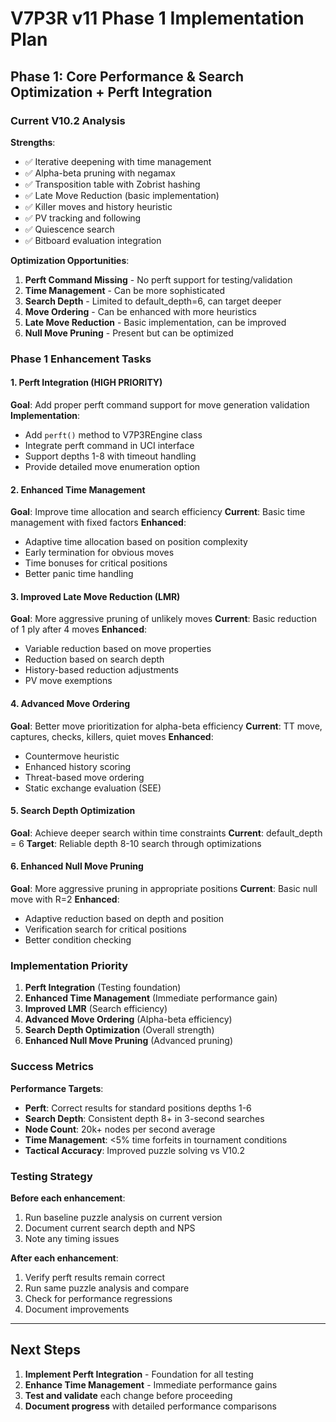 # V7P3R v11 Phase 1 Implementation Plan

## Phase 1: Core Performance & Search Optimization + Perft Integration

### Current V10.2 Analysis
**Strengths**:
- ✅ Iterative deepening with time management
- ✅ Alpha-beta pruning with negamax
- ✅ Transposition table with Zobrist hashing
- ✅ Late Move Reduction (basic implementation)
- ✅ Killer moves and history heuristic
- ✅ PV tracking and following
- ✅ Quiescence search
- ✅ Bitboard evaluation integration

**Optimization Opportunities**:
1. **Perft Command Missing** - No perft support for testing/validation
2. **Time Management** - Can be more sophisticated
3. **Search Depth** - Limited to default_depth=6, can target deeper
4. **Move Ordering** - Can be enhanced with more heuristics
5. **Late Move Reduction** - Basic implementation, can be improved
6. **Null Move Pruning** - Present but can be optimized

### Phase 1 Enhancement Tasks

#### 1. Perft Integration (HIGH PRIORITY)
**Goal**: Add proper perft command support for move generation validation
**Implementation**:
- Add `perft()` method to V7P3REngine class
- Integrate perft command in UCI interface
- Support depths 1-8 with timeout handling
- Provide detailed move enumeration option

#### 2. Enhanced Time Management
**Goal**: Improve time allocation and search efficiency
**Current**: Basic time management with fixed factors
**Enhanced**: 
- Adaptive time allocation based on position complexity
- Early termination for obvious moves
- Time bonuses for critical positions
- Better panic time handling

#### 3. Improved Late Move Reduction (LMR)
**Goal**: More aggressive pruning of unlikely moves
**Current**: Basic reduction of 1 ply after 4 moves
**Enhanced**:
- Variable reduction based on move properties
- Reduction based on search depth
- History-based reduction adjustments
- PV move exemptions

#### 4. Advanced Move Ordering
**Goal**: Better move prioritization for alpha-beta efficiency
**Current**: TT move, captures, checks, killers, quiet moves
**Enhanced**:
- Countermove heuristic
- Enhanced history scoring
- Threat-based move ordering
- Static exchange evaluation (SEE)

#### 5. Search Depth Optimization
**Goal**: Achieve deeper search within time constraints
**Current**: default_depth = 6
**Target**: Reliable depth 8-10 search through optimizations

#### 6. Enhanced Null Move Pruning
**Goal**: More aggressive pruning in appropriate positions
**Current**: Basic null move with R=2
**Enhanced**:
- Adaptive reduction based on depth and position
- Verification search for critical positions
- Better condition checking

### Implementation Priority
1. **Perft Integration** (Testing foundation)
2. **Enhanced Time Management** (Immediate performance gain)
3. **Improved LMR** (Search efficiency)
4. **Advanced Move Ordering** (Alpha-beta efficiency)
5. **Search Depth Optimization** (Overall strength)
6. **Enhanced Null Move Pruning** (Advanced pruning)

### Success Metrics
**Performance Targets**:
- **Perft**: Correct results for standard positions depths 1-6
- **Search Depth**: Consistent depth 8+ in 3-second searches
- **Node Count**: 20k+ nodes per second average
- **Time Management**: <5% time forfeits in tournament conditions
- **Tactical Accuracy**: Improved puzzle solving vs V10.2

### Testing Strategy
**Before each enhancement**:
1. Run baseline puzzle analysis on current version
2. Document current search depth and NPS
3. Note any timing issues

**After each enhancement**:
1. Verify perft results remain correct
2. Run same puzzle analysis and compare
3. Check for performance regressions
4. Document improvements

---

## Next Steps
1. **Implement Perft Integration** - Foundation for all testing
2. **Enhance Time Management** - Immediate performance gains
3. **Test and validate** each change before proceeding
4. **Document progress** with detailed performance comparisons
